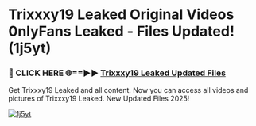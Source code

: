 # Trixxxy19 Leaked Original Videos 0nlyFans Leaked - Files Updated! (1j5yt)

<h3>🔴 CLICK HERE 🌐==►► <a href="https://tinyurl.com/2m67pmp6" rel="nofollow">Trixxxy19 Leaked Updated Files</a></h3>

Get Trixxxy19 Leaked and all content. Now you can access all videos and pictures of Trixxxy19 Leaked. New Updated Files 2025!

[![1j5yt](https://i.imgur.com/H4QAA4z.gif)](https://tinyurl.com/2m67pmp6)